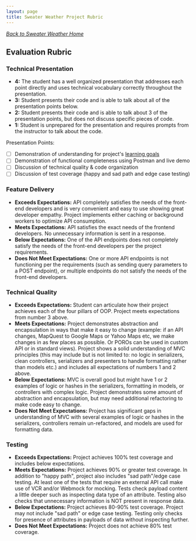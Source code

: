 ```yaml
---
layout: page
title: Sweater Weather Project Rubric
---
```

_[Back to Sweater Weather Home](./index)_
## Evaluation Rubric

### Technical Presentation

* **4:** The student has a well organized presentation that addresses each point directly and uses technical vocabulary correctly throughout the presentation.
* **3:** Student presents their code and is able to talk about all of the presentation points below.
* **2:** Student presents their code and is able to talk about 3 of the presentation points, but does not discuss specific pieces of code.
* **1:** Student is unprepared for the presentation and requires prompts from the instructor to talk about the code.

Presentation Points:

- [ ] Demonstration of understanding for project's [learning goals](./index)
- [ ] Demonstration of functional completeness using Postman and live demo
- [ ] Discussion of technical quality & code organization
- [ ] Discussion of test coverage (happy and sad path and edge case testing)

### Feature Delivery

* **Exceeds Expectations:** API completely satisfies the needs of the front-end developers and is very convenient and easy to use showing great developer empathy. Project implements either caching or background workers to optimize API consumption.
* **Meets Expectations:** API satisfies the exact needs of the frontend developers. No unnecessary information is sent in a response.
* **Below Expectations:** One of the API endpoints does not completely satisfy the needs of the front-end developers per the project requirements.
* **Does Not Meet Expectations:** One or more API endpoints is not functioning per the requirements (such as sending query parameters to a POST endpoint), or multiple endpoints do not satisfy the needs of the front-end developers.

### Technical Quality

* **Exceeds Expectations:**  Student can articulate how their project achieves each of the four pillars of OOP. Project meets expectations from number 3 above.
* **Meets Expectations:**  Project demonstrates abstraction and encapsulation in ways that make it easy to change (example: if an API changes, MapQuest to Google Maps or Yahoo Maps etc, we make changes in as few places as possible. Or POROs can be used in custom API or in standard views). Project shows a solid understanding of MVC principles (this may include but is not limited to: no logic in serializers, clean controllers, serializers and presenters to handle formatting rather than models etc.) and includes all expectations of numbers 1 and 2 above.
* **Below Expectations:**  MVC is overall good but might have 1 or 2 examples of logic or hashes in the serializers, formatting in models, or controllers with complex logic. Project demonstrates some amount of abstraction and encapsulation, but may need additional refactoring to make code easy to change.
* **Does Not Meet Expectations:**  Project has significant gaps in understanding of MVC with several examples of logic or hashes in the serializers, controllers remain un-refactored, and models are used for formatting data.

### Testing

* **Exceeds Expectations:** Project achieves 100% test coverage and includes below expectations.
* **Meets Expectations:** Project achieves 90% or greater test coverage. In addition to "happy path", project also includes "sad path"/edge case testing. At least one of the tests that require an external API call make use of VCR and/or Webmock for mocking. Tests check payload content a little deeper such as inspecting data type of an attribute. Testing also checks that unnecessary information is NOT present in response data.
* **Below Expectations:** Project achieves 80-90% test coverage. Project may not include "sad path" or edge case testing. Testing only checks for presence of attributes in payloads of data without inspecting further.
* **Does Not Meet Expectations:** Project does not achieve 80% test coverage.
